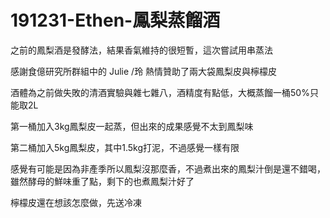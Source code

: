 # 191231-Ethen-鳳梨蒸餾酒

之前的鳳梨酒是發酵法，結果香氣維持的很短暫，這次嘗試用串蒸法

感謝食億研究所群組中的 Julie /玲 熱情贊助了兩大袋鳳梨皮與檸檬皮

酒體為之前做失敗的清酒實驗與雜七雜八，酒精度有點低，大概蒸餾一桶50%只能取2L

第一桶加入3kg鳳梨皮一起蒸，但出來的成果感覺不太到鳳梨味

第二桶加入5kg鳳梨皮，其中1.5kg打泥，不過感覺一樣有限

感覺有可能是因為非產季所以鳳梨沒那麼香，不過煮出來的鳳梨汁倒是還不錯喝，雖然酵母的鮮味重了點，剩下的也煮鳳梨汁好了

檸檬皮還在想該怎麼做，先送冷凍